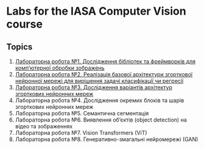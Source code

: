 # Labs for the IASA Computer Vision course

## Topics

1. [Лабораторна робота №1. Дослiдження бiблiотек та фреймворкiв для комп’ютерної обробки зображень](notebooks\lab1.ipynb)
2. [Лабораторна робота №2. Реалiзацiя базової архiтектури згорткової нейронної мережi для вирiшення задачi класифiкацiї чи регресiї](notebooks\lab2.ipynb)
3. [Лабораторна робота №3. Дослiдження варiантiв архiтектур згорткових нейронних мереж](notebooks\lab3.ipynb)
4. Лабораторна робота №4. Дослiдження окремих блокiв та шарiв згорткових нейронних мереж
5. Лабораторна робота №5. Семантична сегментацiя
6. Лабораторна робота №6. Виявлення об’єктiв (object detection) на вiдео та зображеннях
7. Лабораторна робота №7. Vision Transformers (ViT)
8. Лабораторна робота №8. Генеративно-змагальнi нейромережi (GAN)
